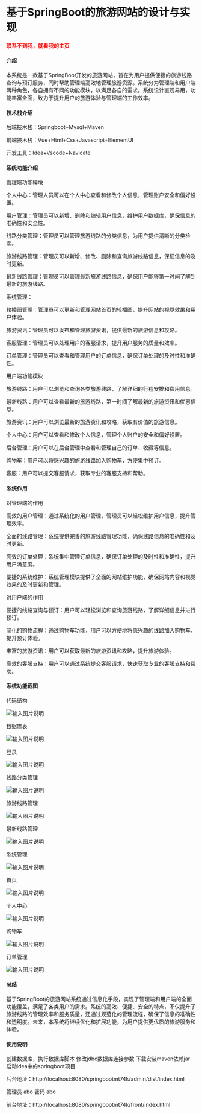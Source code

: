 # 基于SpringBoot的旅游网站的设计与实现

<h4 style='color:red'>联系不到我，就看我的主页 </h4> 
 
#### 介绍

本系统是一款基于SpringBoot开发的旅游网站，旨在为用户提供便捷的旅游线路查询与预订服务，同时帮助管理端高效地管理旅游资源。系统分为管理端和用户端两种角色，各自拥有不同的功能模块，以满足各自的需求。系统设计直观易用，功能丰富全面，致力于提升用户的旅游体验与管理端的工作效率。

#### 技术栈介绍

后端技术栈：Springboot+Mysql+Maven

前端技术栈：Vue+Html+Css+Javascript+ElementUI

开发工具：Idea+Vscode+Navicate


#### 系统功能介绍

管理端功能模块

个人中心：管理人员可以在个人中心查看和修改个人信息，管理账户安全和偏好设置。

用户管理：管理员可以新增、删除和编辑用户信息，维护用户数据库，确保信息的准确性和安全性。

线路分类管理：管理员可以管理旅游线路的分类信息，为用户提供清晰的分类检索。

旅游线路管理：管理员可以新增、修改、删除和查询旅游线路信息，保证信息的及时更新。

最新线路管理：管理员可以管理最新旅游线路信息，确保用户能够第一时间了解到最新的旅游线路。

系统管理：

轮播图管理：管理员可以更新和管理网站首页的轮播图，提升网站的视觉效果和用户体验。

旅游资讯：管理员可以发布和管理旅游资讯，提供最新的旅游信息和攻略。

客服管理：管理员可以处理用户的客服请求，提升用户服务的质量和效率。

订单管理：管理员可以查看和管理用户的订单信息，确保订单处理的及时性和准确性。

用户端功能模块

旅游线路：用户可以浏览和查询各类旅游线路，了解详细的行程安排和费用信息。

最新线路：用户可以查看最新的旅游线路，第一时间了解最新的旅游资讯和优惠信息。

旅游资讯：用户可以浏览最新的旅游资讯和攻略，获取有价值的旅游信息。

个人中心：用户可以查看和修改个人信息，管理个人账户的安全和偏好设置。

后台管理：用户可以在后台管理中查看和管理自己的订单、收藏等信息。

购物车：用户可以将感兴趣的旅游线路加入购物车，方便集中预订。

客服：用户可以提交客服请求，获取专业的客服支持和帮助。

#### 系统作用

对管理端的作用

高效的用户管理：通过系统化的用户管理，管理员可以轻松维护用户信息，提升管理效率。

全面的线路管理：系统提供完善的旅游线路管理功能，确保线路信息的准确性和及时更新。

高效的订单处理：系统集中管理订单信息，确保订单处理的及时性和准确性，提升用户满意度。

便捷的系统维护：系统管理模块提供了全面的网站维护功能，确保网站内容和视觉效果的及时更新和管理。

对用户端的作用

便捷的线路查询与预订：用户可以轻松浏览和查询旅游线路，了解详细信息并进行预订。

简化的购物流程：通过购物车功能，用户可以方便地将感兴趣的线路加入购物车，提升预订体验。

丰富的旅游资讯：用户可以获取最新的旅游资讯和攻略，提升旅游体验。

高效的客服支持：用户可以通过系统提交客服请求，快速获取专业的客服支持和帮助。

#### 系统功能截图

代码结构

![输入图片说明](images/fc641245e668a1112539d9e472d6c70.png)

数据库表

![输入图片说明](images/d335791ceedc77d7e78ab051cfdf893.png)

登录

![输入图片说明](images/bb9720f7479810ab31d226a0a244cc0.png)

线路分类管理

![输入图片说明](images/0a78f9845ac1f18b1f174a3d77933f0.png)

旅游线路管理

![输入图片说明](images/8805eb505d42af773a613e0bd931da7.png)

最新线路管理

![输入图片说明](images/058144e24fe1c22d2de457a3c1df628.png)

系统管理

![输入图片说明](images/1c8f9b3622a7dea68c32fa07a4c09cf.png)

首页

![输入图片说明](images/b67e70a94739f4cb055b3fc35f102b0.png)

个人中心

![输入图片说明](images/5ffe6237a76a40387d4fb2d8464af1b.png)

购物车

![输入图片说明](images/fc3ca0e64456422d175e0f08c94413b.png)

订单管理

![输入图片说明](images/0e600960290b7bf16fdf99e675ba455.png)

#### 总结

基于SpringBoot的旅游网站系统通过信息化手段，实现了管理端和用户端的全面功能覆盖，满足了各类用户的需求。系统的高效、便捷、安全的特点，不仅提升了旅游线路的管理效率和服务质量，还通过规范化的管理流程，确保了信息的准确性和透明度。未来，本系统将继续优化和扩展功能，为用户提供更优质的旅游服务和体验。

#### 使用说明

创建数据库，执行数据库脚本 修改jdbc数据库连接参数 下载安装maven依赖jar 启动idea中的springboot项目


后台地址：http://localhost:8080/springbootmt74k/admin/dist/index.html

管理员  abo 密码 abo

前台地址：http://localhost:8080/springbootmt74k/front/index.html

